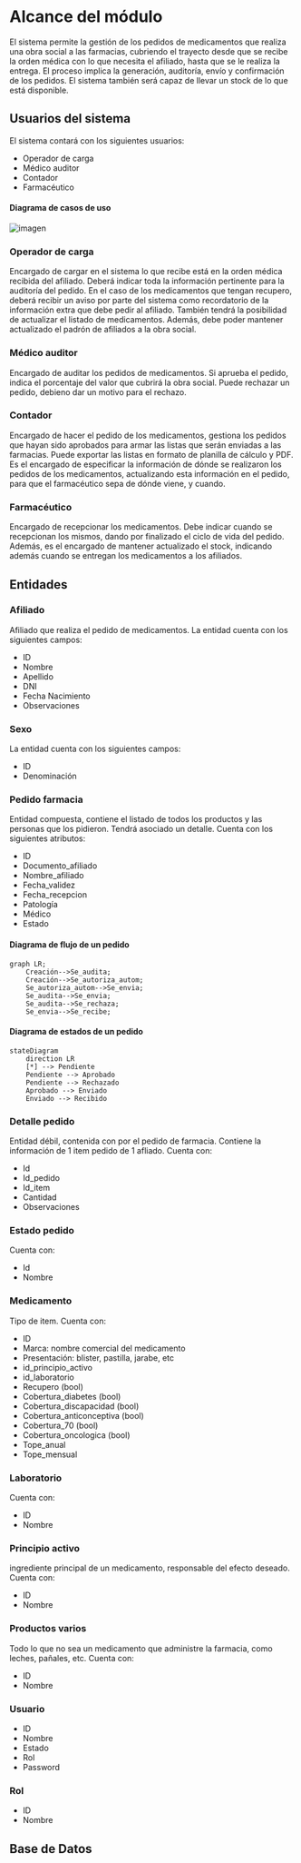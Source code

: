 # Alcance del módulo

El sistema permite la gestión de los pedidos de medicamentos que realiza una obra social a las farmacias, cubriendo el trayecto desde que se recibe la orden médica con 
lo que necesita el afiliado, hasta que se le realiza la entrega. El proceso implica la generación, auditoría, envío y confirmación de los pedidos.
El sistema también será capaz de llevar un stock de lo que está disponible.

## Usuarios del sistema

El sistema contará con los siguientes usuarios:
- Operador de carga
- Médico auditor
- Contador
- Farmacéutico

#### Diagrama de casos de uso

![imagen](https://user-images.githubusercontent.com/45775681/199838366-ebb6d98d-c6b5-4eb2-b9d9-f1e937f318ee.png)

### Operador de carga
Encargado de cargar en el sistema lo que recibe está en la orden médica recibida del afiliado. Deberá indicar toda la información pertinente para la auditoría del pedido.
En el caso de los medicamentos que tengan recupero, deberá recibir un aviso por parte del sistema como recordatorio de la información extra que debe pedir al afiliado.
También tendrá la posibilidad de actualizar el listado de medicamentos.
Además, debe poder mantener actualizado el padrón de afiliados a la obra social.

### Médico auditor
Encargado de auditar los pedidos de medicamentos. Si aprueba el pedido, indica el porcentaje del valor que cubrirá la obra social. Puede rechazar un pedido, debieno dar un motivo para el rechazo.

### Contador
Encargado de hacer el pedido de los medicamentos, gestiona los pedidos que hayan sido aprobados para armar las listas que serán enviadas a las farmacias.
Puede exportar las listas en formato de planilla de cálculo y PDF.
Es el encargado de especificar la información de dónde se realizaron los pedidos de los medicamentos, actualizando esta información en el pedido, para que el farmacéutico
sepa de dónde viene, y cuando.

### Farmacéutico
Encargado de recepcionar los medicamentos. Debe indicar cuando se recepcionan los mismos, dando por finalizado el ciclo de vida del pedido. 
Además, es el encargado de mantener actualizado el stock, indicando además cuando se entregan los medicamentos a los afiliados.

## Entidades

### Afiliado
Afiliado que realiza el pedido de medicamentos. La entidad cuenta con los siguientes campos:

- ID
- Nombre
- Apellido
- DNI
- Fecha Nacimiento
- Observaciones

### Sexo
La entidad cuenta con los siguientes campos:

- ID
- Denominación

### Pedido farmacia
Entidad compuesta, contiene el listado de todos los productos y las personas que los pidieron. Tendrá asociado un detalle. Cuenta con los siguientes atributos:

- ID
- Documento_afiliado
- Nombre_afiliado
- Fecha_validez
- Fecha_recepcion
- Patología
- Médico
- Estado

#### Diagrama de flujo de un pedido


```mermaid
graph LR;
    Creación-->Se_audita;
    Creación-->Se_autoriza_autom;
    Se_autoriza_autom-->Se_envia;
    Se_audita-->Se_envia;
    Se_audita-->Se_rechaza;
    Se_envia-->Se_recibe;
```

#### Diagrama de estados de un pedido

```mermaid
stateDiagram
    direction LR
    [*] --> Pendiente
    Pendiente --> Aprobado
    Pendiente --> Rechazado
    Aprobado --> Enviado
    Enviado --> Recibido
```

### Detalle pedido
Entidad débil, contenida con por el pedido de farmacia. Contiene la información de 1 item pedido de 1 afliado. 
Cuenta con:

- Id
- Id_pedido
- Id_item
- Cantidad
- Observaciones


### Estado pedido
Cuenta con:

- Id
- Nombre

### Medicamento
Tipo de item. Cuenta con:

- ID
- Marca: nombre comercial del medicamento
- Presentación: blister, pastilla, jarabe, etc
- id_principio_activo
- id_laboratorio
- Recupero (bool)
- Cobertura_diabetes (bool)
- Cobertura_discapacidad (bool)
- Cobertura_anticonceptiva (bool)
- Cobertura_70 (bool)
- Cobertura_oncologica (bool)
- Tope_anual
- Tope_mensual

### Laboratorio
Cuenta con:

- ID
- Nombre

### Principio activo
ingrediente principal de un medicamento, responsable del efecto deseado. Cuenta con:

- ID
- Nombre

### Productos varios
Todo lo que no sea un medicamento que administre la farmacia, como leches, pañales, etc. Cuenta con:

- ID
- Nombre

### Usuario

- ID
- Nombre
- Estado
- Rol
- Password

### Rol

- ID
- Nombre

## Base de Datos
